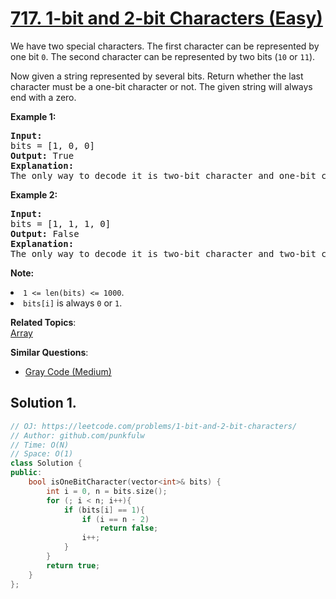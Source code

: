 # [717. 1-bit and 2-bit Characters (Easy)](https://leetcode.com/problems/1-bit-and-2-bit-characters/)

<p>We have two special characters. The first character can be represented by one bit <code>0</code>. The second character can be represented by two bits (<code>10</code> or <code>11</code>).  </p>

<p>Now given a string represented by several bits. Return whether the last character must be a one-bit character or not. The given string will always end with a zero.</p>

<p><b>Example 1:</b><br>
</p><pre><b>Input:</b> 
bits = [1, 0, 0]
<b>Output:</b> True
<b>Explanation:</b> 
The only way to decode it is two-bit character and one-bit character. So the last character is one-bit character.
</pre>
<p></p>

<p><b>Example 2:</b><br>
</p><pre><b>Input:</b> 
bits = [1, 1, 1, 0]
<b>Output:</b> False
<b>Explanation:</b> 
The only way to decode it is two-bit character and two-bit character. So the last character is NOT one-bit character.
</pre>
<p></p>

<p><b>Note:</b>
</p><li><code>1 &lt;= len(bits) &lt;= 1000</code>.</li>
<li><code>bits[i]</code> is always <code>0</code> or <code>1</code>.</li>
<p></p>

**Related Topics**:  
[Array](https://leetcode.com/tag/array/)

**Similar Questions**:
* [Gray Code (Medium)](https://leetcode.com/problems/gray-code/)

## Solution 1.

```cpp
// OJ: https://leetcode.com/problems/1-bit-and-2-bit-characters/
// Author: github.com/punkfulw
// Time: O(N)
// Space: O(1)
class Solution {
public:
    bool isOneBitCharacter(vector<int>& bits) {
        int i = 0, n = bits.size();
        for (; i < n; i++){
            if (bits[i] == 1){
                if (i == n - 2)
                    return false;
                i++;
            }
        }
        return true;
    }
};
```
